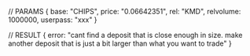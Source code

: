 // PARAMS
{
base: "CHIPS",
price: "0.06642351",
rel: "KMD",
relvolume: 1000000,
userpass: "xxx"
}

// RESULT
{
error: "cant find a deposit that is close enough in size. make another deposit that is just a bit larger than what you want to trade"
}
